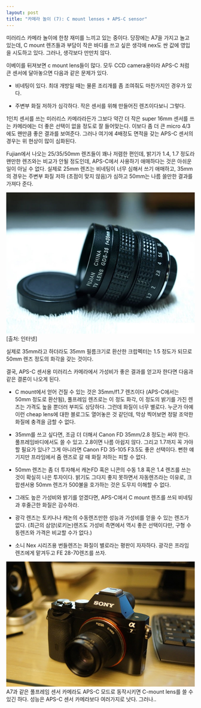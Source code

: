 ```yaml
---
layout: post
title: "카메라 놀이 (7): C mount lenses + APS-C sensor"
---
```



미러리스 카메라 놀이에 한창 재미를 느끼고 있는 중이다. 당장에는 A7을 가지고 놀고 있는데, C mount 렌즈들과 부담이 작은 바디를 쓰고 싶은 생각에 nex도 싼 값에 영입을 시도하고 있다. 그러나, 생각보다 만만치 않다. 




이베이를 뒤져보면 c mount lens들이 많다. 모두 CCD camera용이라 APS-C 처럼 큰 센서에 달아놓으면 다음과 같은 문제가 있다.




- 비네팅이 있다. 최대 개방일 때는 물론 조리개를 좀 조여줘도 마찬가지인 경우가 있다.

- 주변부 화질 저하가 심각하다. 작은 센서를 위해 만들어진 렌즈이다보니 그렇다.




1인치 센서를 쓰는 미러리스 카메라라든가 그보다 약간 더 작은 super 16mm 센서를 쓰는 카메라에는 더 좋은 선택이 없을 정도로 잘 들어맞는다. 이보다 좀 더 큰 micro 4/3에도 왠만큼 좋은 결과를 보여준다. 그러나 여기에 4배정도 면적을 갖는 APS-C 센서의 경우는 위 현상이 많이 심화된다.




Fujian에서 나오는 25/35/50mm 렌즈들이 꽤나 저렴한 편인데, 밝기가 1.4, 1.7 정도라 왠만한 렌즈와는 비교가 안될 정도인데, APS-C에서 사용하기 애매하다는 것은 아쉬운 일이 아닐 수 없다. 실제로 25mm 렌즈는 비네팅이 너무 심해서 쓰기 애매하고, 35mm의 경우는 주변부 화질 저하 (초점이 맞지 않음)가 심하고 50mm는 나름 쓸만한 결과를 가져다 준다.






![image](/assets/images/ae7b6ca9683bcb072c8a5238a5b30e9b.jpg)[출처: 인터넷]







실제로 35mm라고 하더라도 35mm 필름크기로 환산한 크랍펙터는 1.5 정도가 되므로 50mm 렌즈 정도의 화각을 갖는 것이다.




결국, APS-C 센서용 미러리스 카메라에서 가성비가 좋은 결과를 얻고자 한다면 다음과 같은 결론이 나오게 된다.




- C mount에서 얻어 건질 수 있는 것은 35mm/f1.7 렌즈이다 (APS-C에서는 50mm 정도로 환산됨), 풀프레임 렌즈로는 이 정도 화각, 이 정도의 밝기를 가진 렌즈는 가격도 높을 뿐더러 부피도 상당하다. 그런데 화질이 너무 별로다. 누군가 아예 이런 cheap lens에 대한 블로그도 열어놓은 것 같던데, 막상 찍어보면 정말 조악한 화질에 충격을 금할 수 없다. 

- 35mm를 쓰고 싶다면, 조금 더 더해서 Canon FD 35mm/2.8 정도는 써야 한다. 풀프레임바디에서도 쓸 수 있고. 2.8이면 나름 아쉽지 않다. 그리고 1.7까지 꼭 가야할 필요가 있나? 그게 아니라면 Canon FD 35-105 F3.5도 좋은 선택이다. 뻔한 얘기지만 프라임에서 줌 렌즈로 갈 때 화질 저하는 피할 수 없다.

- 50mm 렌즈는 좀 더 투자해서 캐논FD 혹은 니콘의 수동 1.8 혹은 1.4 렌즈를 쓰는 것이 확실히 나은 투자이다. 밝기도 그다지 좋지 못하면서 자동렌즈라는 이유로, 크랍센서용 50mm 렌즈가 500불을 호가하는 것은 도무지 이해할 수 없다.

- 그래도 높은 가성비와 밝기를 얻겠다면, APS-C에서 C mount 렌즈를 쓰되 비네팅과 후줄근한 화질은 감수하라.

- 광각 렌즈는 토키나나 캐논의 수동렌즈만한 성능과 가성비를 얻을 수 있는 렌즈가 없다. (최근의 삼양(로키논)렌즈도 가성비 측면에서 역시 좋은 선택이다만, 구형 수동렌즈와 가격은 비교할 수가 없다.)

- 소니 Nex 시리즈용 번들렌즈는 화질이 별로라는 평판이 자자하다. 광각은 프라임 렌즈에게 맡겨두고 FE 28-70렌즈를 쓰자. 

![image](/assets/images/a93a887f7e7a3b6dc64b30ae4dafe039.jpg)A7과 같은 풀프레임 센서 카메라도 APS-C 모드로 동작시키면 C-mount lens를 쓸 수 있긴 하다. 성능은 APS-C 센서 카메라보다 여러가지로 낫다. 그러나..









